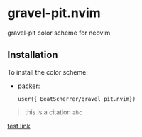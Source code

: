 # gravel-pit.nvim
gravel-pit color scheme for neovim

## Installation

To install the color scheme:

* packer:
  ```lang=lua
  user({ BeatScherrer/gravel_pit.nvim})
  ```
> this is a citation `abc`

[test link](https://www.google.com)
